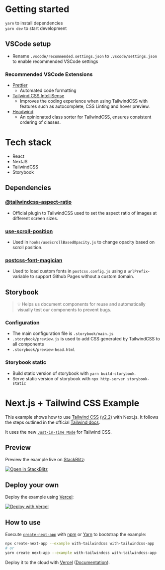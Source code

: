 # Getting started

`yarn` to install dependencies  
`yarn dev` to start development

## VSCode setup

- Rename `.vscode/recommended.settings.json` to `.vscode/settings.json` to enable recommended VSCode settings

### Recommended VSCode Extensions

- [Prettier](https://marketplace.visualstudio.com/items?itemName=esbenp.prettier-vscode)
  - Automated code formatting
- [Tailwind CSS IntelliSense](https://marketplace.visualstudio.com/items?itemName=bradlc.vscode-tailwindcss)
  - Improves the coding experience when using TailwindCSS with features such as autocomplete, CSS Linting and hover preview.
- [Headwind](https://marketplace.visualstudio.com/items?itemName=heybourn.headwind)
  - An opinionated class sorter for TailwindCSS, ensures consistent ordering of classes.

# Tech stack

- React
- NextJS
- TailwindCSS
- Storybook

## Dependencies

### [@tailwindcss-aspect-ratio](https://github.com/tailwindlabs/tailwindcss-aspect-ratio)

- Official plugin to TailwindCSS used to set the aspect ratio of images at different screen sizes.

### [use-scroll-position](https://github.com/n8tb1t/use-scroll-position)

- Used in `hooks/useScrollBasedOpacity.js` to change opacity based on scroll position.

### [postcss-font-magician](https://github.com/csstools/postcss-font-magician)

- Used to load custom fonts in `postcss.config.js` using a `urlPrefix`-variable to support Github Pages without a custom domain.

## Storybook

> 💡 Helps us document components for reuse and automatically visually test our components to prevent bugs.

### Configuration

- The main configuration file is `.storybook/main.js`
- `.storybook/preview.js` is used to add CSS generated by TailwindCSS to all components
- `.storybook/preview-head.html`

### Storybook static

- Build static version of storybook with `yarn build-storybook`.
- Serve static version of storybook with `npx http-server storybook-static`

# Next.js + Tailwind CSS Example

This example shows how to use [Tailwind CSS](https://tailwindcss.com/) [(v2.2)](https://blog.tailwindcss.com/tailwindcss-2-2) with Next.js. It follows the steps outlined in the official [Tailwind docs](https://tailwindcss.com/docs/guides/nextjs).

It uses the new [`Just-in-Time Mode`](https://tailwindcss.com/docs/just-in-time-mode) for Tailwind CSS.

## Preview

Preview the example live on [StackBlitz](http://stackblitz.com/):

[![Open in StackBlitz](https://developer.stackblitz.com/img/open_in_stackblitz.svg)](https://stackblitz.com/github/vercel/next.js/tree/canary/examples/with-tailwindcss)

## Deploy your own

Deploy the example using [Vercel](https://vercel.com?utm_source=github&utm_medium=readme&utm_campaign=next-example):

[![Deploy with Vercel](https://vercel.com/button)](https://vercel.com/new/git/external?repository-url=https://github.com/vercel/next.js/tree/canary/examples/with-tailwindcss&project-name=with-tailwindcss&repository-name=with-tailwindcss)

## How to use

Execute [`create-next-app`](https://github.com/vercel/next.js/tree/canary/packages/create-next-app) with [npm](https://docs.npmjs.com/cli/init) or [Yarn](https://yarnpkg.com/lang/en/docs/cli/create/) to bootstrap the example:

```bash
npx create-next-app --example with-tailwindcss with-tailwindcss-app
# or
yarn create next-app --example with-tailwindcss with-tailwindcss-app
```

Deploy it to the cloud with [Vercel](https://vercel.com/new?utm_source=github&utm_medium=readme&utm_campaign=next-example) ([Documentation](https://nextjs.org/docs/deployment)).
